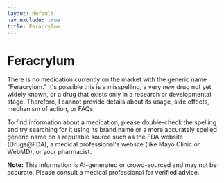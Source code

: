 ```yaml
---
layout: default
nav_exclude: true
title: Feracrylum
---
```


# Feracrylum

There is no medication currently on the market with the generic name "Feracrylum."  It's possible this is a misspelling, a very new drug not yet widely known, or a drug that exists only in a research or developmental stage.  Therefore, I cannot provide details about its usage, side effects, mechanism of action, or FAQs.

To find information about a medication, please double-check the spelling and try searching for it using its brand name or a more accurately spelled generic name on a reputable source such as the FDA website (Drugs@FDA), a medical professional's website (like Mayo Clinic or WebMD), or your pharmacist.


**Note:** This information is AI-generated or crowd-sourced and may not be accurate. Please consult a medical professional for verified advice.